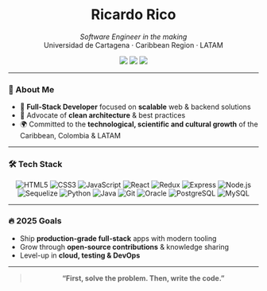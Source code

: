 <!-- ──────────────────────────────────────────────── -->
<!--  Ricardo Rico  |  Full-Stack Engineer            -->
<!-- ──────────────────────────────────────────────── -->
<h1 align="center">Ricardo Rico</h1>

<p align="center">
  <em>Software Engineer in the making</em><br/>
  Universidad de Cartagena · Caribbean Region · LATAM
</p>

<p align="center">
  <a href="https://github.com/rricozdev"><img src="https://img.shields.io/badge/GitHub-000?style=flat-square&logo=github&logoColor=white"/></a>
  <a href="https://www.linkedin.com/in/ricardo-ricoz/"><img src="https://img.shields.io/badge/LinkedIn-0A66C2?style=flat-square&logo=linkedin&logoColor=white"/></a>
  <a href="mailto:programador5781@gmail.com"><img src="https://img.shields.io/badge/Email-D14836?style=flat-square&logo=gmail&logoColor=white"/></a>
</p>

---

### 🎯 About Me
- 🔭 **Full-Stack Developer** focused on **scalable** web & backend solutions  
- 🌱 Advocate of **clean architecture** & best practices  
- 🌍 Committed to the **technological, scientific and cultural growth** of the Caribbean, Colombia & LATAM  

---

### 🛠 Tech Stack
<div align="center">
  
![HTML5](https://img.shields.io/badge/HTML5-E34F26?style=flat-square&logo=html5&logoColor=white)
![CSS3](https://img.shields.io/badge/CSS3-1572B6?style=flat-square&logo=css3&logoColor=white)
![JavaScript](https://img.shields.io/badge/JavaScript-F7DF1E?style=flat-square&logo=javascript&logoColor=black)
![React](https://img.shields.io/badge/React-61DAFB?style=flat-square&logo=react&logoColor=black)
![Redux](https://img.shields.io/badge/Redux-764ABC?style=flat-square&logo=redux&logoColor=white)
![Express](https://img.shields.io/badge/Express-000000?style=flat-square&logo=express&logoColor=white)
![Node.js](https://img.shields.io/badge/Node.js-339933?style=flat-square&logo=node.js&logoColor=white)
![Sequelize](https://img.shields.io/badge/Sequelize-52B0E7?style=flat-square&logo=sequelize&logoColor=white)
![Python](https://img.shields.io/badge/Python-3776AB?style=flat-square&logo=python&logoColor=white)
![Java](https://img.shields.io/badge/Java-007396?style=flat-square&logo=oracle&logoColor=white)
![Git](https://img.shields.io/badge/Git-F05032?style=flat-square&logo=git&logoColor=white)
![Oracle](https://img.shields.io/badge/Oracle-F80000?style=flat-square&logo=oracle&logoColor=white)
![PostgreSQL](https://img.shields.io/badge/PostgreSQL-336791?style=flat-square&logo=postgresql&logoColor=white)
![MySQL](https://img.shields.io/badge/MySQL-4479A1?style=flat-square&logo=mysql&logoColor=white)

</div>

---

### 🔥 2025 Goals
- Ship **production-grade full-stack** apps with modern tooling  
- Grow through **open-source contributions** & knowledge sharing  
- Level-up in **cloud, testing & DevOps**  

---

<div align="center">
  
> **“First, solve the problem. Then, write the code.”**

</div>
